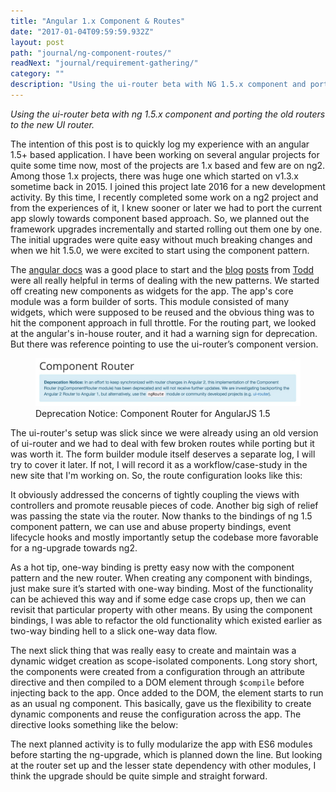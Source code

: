 ```yaml
---
title: "Angular 1.x Component & Routes"
date: "2017-01-04T09:59:59.932Z"
layout: post
path: "journal/ng-component-routes/"
readNext: "journal/requirement-gathering/"
category: ""
description: "Using the ui-router beta with NG 1.5.x component and porting the old modules & routes to the new UI router."
---
```


*Using the ui-router beta with ng 1.5.x component and porting the old routers to the new UI router.*

The intention of this post is to quickly log my experience with an angular 1.5+ based application. I have been working on several angular projects for quite some time now, most of the projects are 1.x based and few are on ng2. Among those 1.x projects, there was huge one which started on v1.3.x sometime back in 2015. I joined this project late 2016 for a new development activity. By this time, I recently completed some work on a ng2 project and from the experiences of it, I knew sooner or later we had to port the current app slowly towards component based approach. So, we planned out the framework upgrades incrementally and started rolling out them one by one. The initial upgrades were quite easy without much breaking changes and when we hit 1.5.0, we were excited to start using the component pattern.

The [angular docs](https://docs.angularjs.org/guide/component) was a good place to start and the [blog](https://toddmotto.com/angular-1-5-lifecycle-hooks) [posts](https://toddmotto.com/exploring-the-angular-1-5-component-method/) from [Todd](https://toddmotto.com/one-way-data-binding-in-angular-1-5/) were all really helpful in terms of dealing with the new patterns. We started off creating new components as widgets for the app. The app's core module was a form builder of sorts. This module consisted of many widgets, which were supposed to be reused and the obvious thing was to hit the component approach in full throttle. For the routing part, we looked at the angular's in-house router, and it had a warning sign for deprecation. But there was reference pointing to use the ui-router’s component version.

<figure>
	<img src="./ngrouterannouncement.jpg" alt="Deprecation Notice">
	<figcaption>Deprecation Notice: Component Router for AngularJS 1.5</figcaption>
</figure>

The ui-router's setup was slick since we were already using an old version of ui-router and we had to deal with few broken routes while porting but it was worth it. The form builder module itself deserves a separate log, I will try to cover it later. If not, I will record it as a workflow/case-study in the new site that I'm working on. So, the route configuration looks like this:

<script src="https://gist.github.com/k97/adb17ef598ac2abd3a84ea6e9fc88aec.js"></script>

It obviously addressed the concerns of tightly coupling the views with controllers and promote reusable pieces of code. Another big sigh of relief was passing the state via the router. Now thanks to the bindings of ng 1.5 component pattern, we can use and abuse property bindings, event lifecycle hooks and mostly importantly setup the codebase more favorable for a ng-upgrade towards ng2.

As a hot tip, one-way binding is pretty easy now with the component pattern and the new router. When creating any component with bindings, just make sure it’s started with one-way binding. Most of the functionality can be achieved this way and if some edge case crops up, then we can revisit that particular property with other means. By using the component bindings, I was able to refactor the old functionality which existed earlier as two-way binding hell to a slick one-way data flow.

The next slick thing that was really easy to create and maintain was a dynamic widget creation as scope-isolated components. Long story short, the components were created from a configuration through an attribute directive and then compiled to a DOM element through `$compile` before injecting back to the app. Once added to the DOM, the element starts to run as an usual ng component. This basically, gave us the flexibility to create dynamic components and reuse the configuration across the app. The directive looks something like the below:

<script src="https://gist.github.com/k97/09ebb01cde3849427bab3327d598b127.js"></script>

The next planned activity is to fully modularize the app with ES6 modules before starting the ng-upgrade, which is planned down the line. But looking at the router set up and the lesser state dependency with other modules, I think the upgrade should be quite simple and straight forward.
